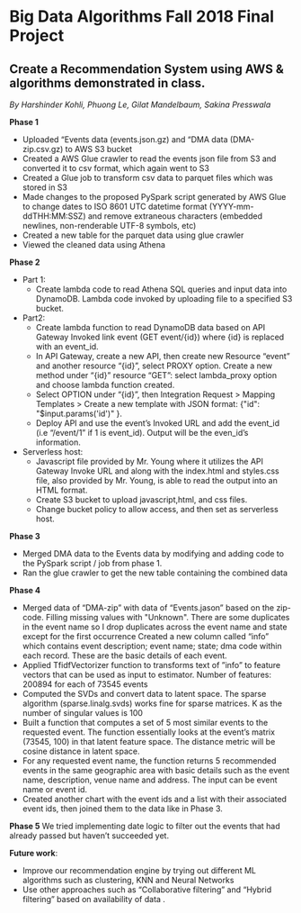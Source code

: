 # **Big Data Algorithms Fall 2018 Final Project**

## Create a Recommendation System using AWS & algorithms demonstrated in class.
*By Harshinder Kohli, Phuong Le, Gilat Mandelbaum, Sakina Presswala*

**Phase 1**
* Uploaded “Events data (events.json.gz) and “DMA data (DMA-zip.csv.gz) to AWS S3 bucket 
* Created a AWS Glue crawler to read the events json file from S3 and converted it to csv format, which again went to S3
* Created a Glue job to transform csv data to parquet files which was stored in S3 
* Made changes to the proposed PySpark script generated by AWS Glue to change dates to ISO 8601 UTC datetime format (YYYY-mm-ddTHH:MM:SSZ) and remove extraneous characters (embedded newlines, non-renderable UTF-8 symbols, etc)
* Created a new table for the parquet data using glue crawler 
* Viewed the cleaned data using Athena 

**Phase 2**
* Part 1: 
    * Create lambda code to read Athena SQL queries and input data into DynamoDB. Lambda code invoked by uploading file to a specified S3 bucket.
* Part2: 
    * Create lambda function to read DynamoDB data based on API Gateway Invoked link event (GET event/{id}) where {id} is replaced with an event_id. 
    * In API Gateway, create a new API, then create new Resource “event” and another resource “{id}”, select PROXY option.
Create a new method under “{id}” resource “GET”: select lambda_proxy option and choose lambda function created. 
    * Select OPTION under “{id}”, then Integration Request > Mapping Templates > Create a new template with JSON format: {"id": "$input.params('id')" }. 
    * Deploy API and use the event’s Invoked URL and add the event_id (i.e “/event/1” if 1 is event_id). Output will be the even_id’s information.
* Serverless host:
    * Javascript file provided by Mr. Young where it utilizes the API Gateway Invoke URL and along with the index.html and styles.css file, also provided by Mr. Young, is able to read the output into an HTML format.
    * Create S3 bucket to upload javascript,html, and css files.
    * Change bucket policy to allow access, and then set as serverless host.

**Phase 3**
* Merged DMA data to the Events data by modifying and adding code to the PySpark script / job from phase 1.
* Ran the glue crawler to get the new table containing the combined data 

**Phase 4**
* Merged data of “DMA-zip” with data of “Events.jason” based on the zip-code. Filling missing values with "Unknown". There are some duplicates in the event name so I drop duplicates across the event name and state except for the first occurrence
Created a new column called “info” which contains event description; event name; state; dma code within each record. These are the basic details of each event.
* Applied TfidfVectorizer function to transforms text of ”info” to feature vectors that can be used as input to estimator. Number of features: 200894 for each of 73545 events
* Computed the SVDs and convert data to latent space. The sparse algorithm (sparse.linalg.svds) works fine for sparse matrices. K as the number of singular values is 100
* Built a function that computes a set of 5 most similar events to the requested event. The function essentially looks at the event’s matrix (73545, 100) in that latent feature space. The distance metric will be cosine distance in latent space.
* For any requested event name, the function returns 5 recommended events in the same geographic area with basic details such as the event name, description, venue name and address. The input can be event name or event id.
* Created another chart with the event ids and a list with their associated event ids, then joined them to the data like in Phase 3.

**Phase 5**
We tried implementing date logic to filter out the events that had already passed but haven’t succeeded yet.

**Future work**:
* Improve our recommendation engine by trying out different ML algorithms such as clustering, KNN and Neural Networks 
* Use other approaches such as “Collaborative filtering” and “Hybrid filtering” based on availability of data . 

